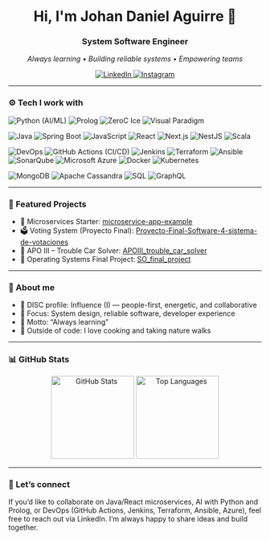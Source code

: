 <!--
Profile README for @JohanDanielAguirre
Vibe: Colorful, energetic, DISC "I" (Influence)
-->

<h1 align="center">Hi, I'm Johan Daniel Aguirre 👋</h1>
<h3 align="center">System Software Engineer</h3>

<p align="center">
  <em>Always learning • Building reliable systems • Empowering teams</em>
</p>

<p align="center">
  <a href="https://www.linkedin.com/in/johan-daniel-aguirre-arias-0080871ab/">
    <img alt="LinkedIn" src="https://img.shields.io/badge/LinkedIn-Johan%20Daniel%20Aguirre-0A66C2?style=for-the-badge&logo=linkedin&logoColor=white" />
  </a>
  <a href="https://www.instagram.com/aguirrejohandaniel/">
    <img alt="Instagram" src="https://img.shields.io/badge/Instagram-@aguirrejohandaniel-E4405F?style=for-the-badge&logo=instagram&logoColor=white" />
  </a>
</p>

---

### ⚙️ Tech I work with

<!-- AI, Logic & Modeling -->
<p>
  <img alt="Python (AI/ML)" title="Python (AI/ML)" src="https://img.shields.io/badge/Python%20(AI%2FML)-3776AB?style=for-the-badge&logo=python&logoColor=white" />
  <img alt="Prolog" title="Prolog" src="https://img.shields.io/badge/Prolog-333333?style=for-the-badge" />
  <img alt="ZeroC Ice" title="ZeroC Ice" src="https://img.shields.io/badge/ZeroC%20Ice-0B5FFF?style=for-the-badge" />
  <img alt="Visual Paradigm" title="Visual Paradigm" src="https://img.shields.io/badge/Visual%20Paradigm-ED1A3A?style=for-the-badge" />
</p>

<!-- Backend & Frontend -->
<p>
  <img alt="Java" title="Java" src="https://img.shields.io/badge/Java-E76F00?style=for-the-badge&logo=openjdk&logoColor=white" />
  <img alt="Spring Boot" title="Spring Boot" src="https://img.shields.io/badge/Spring%20Boot-6DB33F?style=for-the-badge&logo=springboot&logoColor=white" />
  <img alt="JavaScript" title="JavaScript" src="https://img.shields.io/badge/JavaScript-FFDF00?style=for-the-badge&logo=javascript&logoColor=222" />
  <img alt="React" title="React" src="https://img.shields.io/badge/React-61DAFB?style=for-the-badge&logo=react&logoColor=222" />
  <img alt="Next.js" title="Next.js" src="https://img.shields.io/badge/Next.js-000000?style=for-the-badge&logo=nextdotjs&logoColor=white" />
  <img alt="NestJS" title="NestJS" src="https://img.shields.io/badge/NestJS-E0234E?style=for-the-badge&logo=nestjs&logoColor=white" />
  <img alt="Scala" title="Scala" src="https://img.shields.io/badge/Scala-DC322F?style=for-the-badge&logo=scala&logoColor=white" />
</p>

<!-- CI/CD, DevOps & Cloud -->
<p>
  <img alt="DevOps" title="DevOps" src="https://img.shields.io/badge/DevOps-💙-6C63FF?style=for-the-badge" />
  <img alt="GitHub Actions (CI/CD)" title="GitHub Actions (CI/CD)" src="https://img.shields.io/badge/GitHub%20Actions-2088FF?style=for-the-badge&logo=githubactions&logoColor=white" />
  <img alt="Jenkins" title="Jenkins" src="https://img.shields.io/badge/Jenkins-D24939?style=for-the-badge&logo=jenkins&logoColor=white" />
  <img alt="Terraform" title="Terraform" src="https://img.shields.io/badge/Terraform-7B42BC?style=for-the-badge&logo=terraform&logoColor=white" />
  <img alt="Ansible" title="Ansible" src="https://img.shields.io/badge/Ansible-EE0000?style=for-the-badge&logo=ansible&logoColor=white" />
  <img alt="SonarQube" title="SonarQube" src="https://img.shields.io/badge/SonarQube-4E9BCD?style=for-the-badge&logo=sonarqube&logoColor=white" />
  <img alt="Microsoft Azure" title="Microsoft Azure" src="https://img.shields.io/badge/Microsoft%20Azure-0078D4?style=for-the-badge&logo=microsoftazure&logoColor=white" />
  <img alt="Docker" title="Docker" src="https://img.shields.io/badge/Docker-2496ED?style=for-the-badge&logo=docker&logoColor=white" />
  <img alt="Kubernetes" title="Kubernetes" src="https://img.shields.io/badge/Kubernetes-326CE5?style=for-the-badge&logo=kubernetes&logoColor=white" />
</p>

<!-- Databases & APIs -->
<p>
  <img alt="MongoDB" title="MongoDB" src="https://img.shields.io/badge/MongoDB-47A248?style=for-the-badge&logo=mongodb&logoColor=white" />
  <img alt="Apache Cassandra" title="Apache Cassandra" src="https://img.shields.io/badge/Apache%20Cassandra-1287B1?style=for-the-badge&logo=apachecassandra&logoColor=white" />
  <img alt="SQL" title="SQL" src="https://img.shields.io/badge/SQL-336791?style=for-the-badge" />
  <img alt="GraphQL" title="GraphQL" src="https://img.shields.io/badge/GraphQL-E10098?style=for-the-badge&logo=graphql&logoColor=white" />
</p>

---

### 🚀 Featured Projects
- 🧭 Microservices Starter: [microservice-app-example](https://github.com/JohanDanielAguirre/microservice-app-example)
- 🗳️ Voting System (Proyecto Final): [Proyecto-Final-Software-4-sistema-de-votaciones](https://github.com/JohanDanielAguirre/Proyecto-Final-Software-4-sistema-de-votaciones)
- 🚗 APO III – Trouble Car Solver: [APOIII_trouble_car_solver](https://github.com/JohanDanielAguirre/APOIII_trouble_car_solver)
- 🧠 Operating Systems Final Project: [SO_final_project](https://github.com/JohanDanielAguirre/SO_final_project)

---

### 🌈 About me
- 💬 DISC profile: Influence (I) — people-first, energetic, and collaborative
- 🎯 Focus: System design, reliable software, developer experience
- 🌱 Motto: “Always learning”
- 🥘 Outside of code: I love cooking and taking nature walks

---

### 📊 GitHub Stats
<p align="center">
  <img alt="GitHub Stats" height="165" src="https://github-readme-stats.vercel.app/api?username=JohanDanielAguirre&show_icons=true&theme=synthwave&hide_border=true" />
  <img alt="Top Languages" height="165" src="https://github-readme-stats.vercel.app/api/top-langs/?username=JohanDanielAguirre&layout=compact&theme=synthwave&hide_border=true" />
</p>

---

### 🤝 Let’s connect
If you’d like to collaborate on Java/React microservices, AI with Python and Prolog, or DevOps (GitHub Actions, Jenkins, Terraform, Ansible, Azure), feel free to reach out via LinkedIn. I’m always happy to share ideas and build together.
